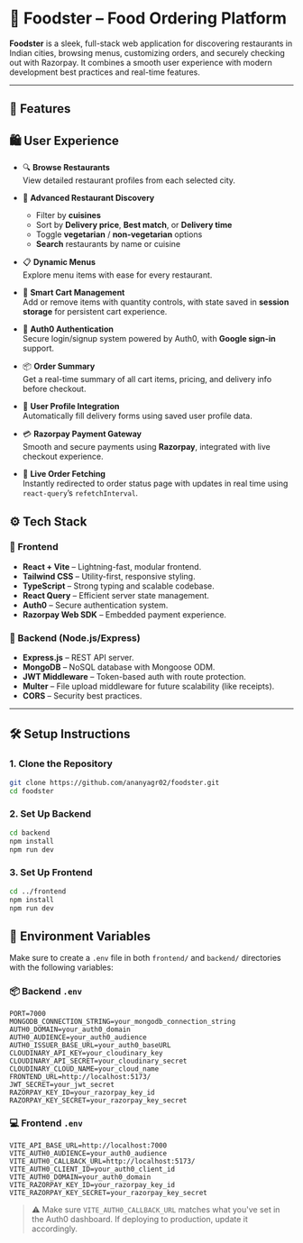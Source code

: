 # 🍔 Foodster – Food Ordering Platform

**Foodster** is a sleek, full-stack web application for discovering restaurants in Indian cities, browsing menus, customizing orders, and securely checking out with Razorpay. It combines a smooth user experience with modern development best practices and real-time features.

---

## 🚀 Features
## 🛍️ User Experience

- 🔍 **Browse Restaurants**  
  View detailed restaurant profiles from each selected city.

- 🧭 **Advanced Restaurant Discovery**  
  - Filter by **cuisines**  
  - Sort by **Delivery price**, **Best match**, or **Delivery time**  
  - Toggle **vegetarian** / **non-vegetarian** options  
  - **Search** restaurants by name or cuisine

- 📋 **Dynamic Menus**  
  Explore menu items with ease for every restaurant.

- 🛒 **Smart Cart Management**  
  Add or remove items with quantity controls, with state saved in **session storage** for persistent cart experience.

- 👤 **Auth0 Authentication**  
  Secure login/signup system powered by Auth0, with **Google sign-in** support.

- 📦 **Order Summary**  
  Get a real-time summary of all cart items, pricing, and delivery info before checkout.

- 🧾 **User Profile Integration**  
  Automatically fill delivery forms using saved user profile data.

- 💳 **Razorpay Payment Gateway**  
  Smooth and secure payments using **Razorpay**, integrated with live checkout experience.

- 🔄 **Live Order Fetching**  
  Instantly redirected to order status page with updates in real time using `react-query`’s `refetchInterval`.


## ⚙️ Tech Stack

### 🧠 Frontend
- **React + Vite** – Lightning-fast, modular frontend.
- **Tailwind CSS** – Utility-first, responsive styling.
- **TypeScript** – Strong typing and scalable codebase.
- **React Query** – Efficient server state management.
- **Auth0** – Secure authentication system.
- **Razorpay Web SDK** – Embedded payment experience.

### 🧰 Backend (Node.js/Express)
- **Express.js** – REST API server.
- **MongoDB** – NoSQL database with Mongoose ODM.
- **JWT Middleware** – Token-based auth with route protection.
- **Multer** – File upload middleware for future scalability (like receipts).
- **CORS** – Security best practices.

---
## 🛠️ Setup Instructions

### 1. Clone the Repository

```bash
git clone https://github.com/ananyagr02/foodster.git
cd foodster
```

### 2. Set Up Backend

```bash
cd backend
npm install
npm run dev
```

### 3. Set Up Frontend

```bash
cd ../frontend
npm install
npm run dev
```

## 🔐 Environment Variables

Make sure to create a `.env` file in both `frontend/` and `backend/` directories with the following variables:

### 📦 Backend `.env`
```env
PORT=7000
MONGODB_CONNECTION_STRING=your_mongodb_connection_string
AUTH0_DOMAIN=your_auth0_domain
AUTH0_AUDIENCE=your_auth0_audience
AUTH0_ISSUER_BASE_URL=your_auth0_baseURL
CLOUDINARY_API_KEY=your_cloudinary_key
CLOUDINARY_API_SECRET=your_cloudinary_secret
CLOUDINARY_CLOUD_NAME=your_cloud_name
FRONTEND_URL=http://localhost:5173/
JWT_SECRET=your_jwt_secret
RAZORPAY_KEY_ID=your_razorpay_key_id
RAZORPAY_KEY_SECRET=your_razorpay_key_secret
```

### 💻 Frontend `.env`
```env
VITE_API_BASE_URL=http://localhost:7000
VITE_AUTH0_AUDIENCE=your_auth0_audience
VITE_AUTH0_CALLBACK_URL=http://localhost:5173/
VITE_AUTH0_CLIENT_ID=your_auth0_client_id
VITE_AUTH0_DOMAIN=your_auth0_domain
VITE_RAZORPAY_KEY_ID=your_razorpay_key_id
VITE_RAZORPAY_KEY_SECRET=your_razorpay_key_secret
```

> ⚠️ Make sure `VITE_AUTH0_CALLBACK_URL` matches what you've set in the Auth0 dashboard. If deploying to production, update it accordingly.

